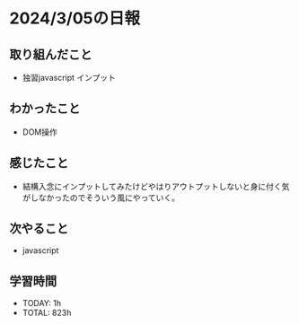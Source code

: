 # 2024/3/05の日報

## 取り組んだこと
- 独習javascript インプット

## わかったこと
- DOM操作

## 感じたこと
- 結構入念にインプットしてみたけどやはりアウトプットしないと身に付く気がしなかったのでそういう風にやっていく。

## 次やること
- javascript

## 学習時間
- TODAY: 1h
- TOTAL: 823h
